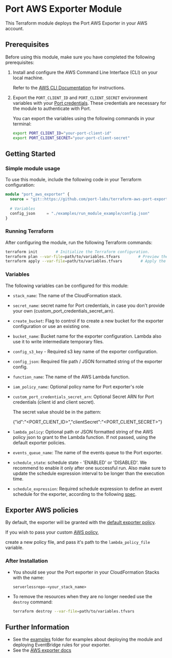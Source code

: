 # Port AWS Exporter Module

This Terraform module deploys the Port AWS Exporter in your AWS account.

## Prerequisites

Before using this module, make sure you have completed the following prerequisites:

1. Install and configure the AWS Command Line Interface (CLI) on your local machine. 
   
   Refer to the [AWS CLI Documentation](https://docs.aws.amazon.com/cli/latest/userguide/cli-chap-getting-started.html) for instructions.
2. Export the `PORT_CLIENT_ID` and `PORT_CLIENT_SECRET` environment variables with your [Port credentials](https://docs.getport.io/build-your-software-catalog/sync-data-to-catalog/api/#find-your-port-credentials). These credentials are necessary for the module to authenticate with Port.

   You can export the variables using the following commands in your terminal:

   ```bash
   export PORT_CLIENT_ID="your-port-client-id"
   export PORT_CLIENT_SECRET="your-port-client-secret"


## Getting Started

### Simple module usage

To use this module, include the following code in your Terraform configuration:

```terraform
module "port_aws_exporter" {
  source = "git::https://github.com/port-labs/terraform-aws-port-exporter.git"
  
  # Variables
  config_json     = "./examples/run_module_example/config.json"
}
```
### Running Terraform
After configuring the module, run the following Terraform commands:

```bash
terraform init        # Initialize the Terraform configuration.
terraform plan --var-file=path/to/variables.tfvars        # Preview the changes to be applied, providing the path to your variables file using the --var-file option.
terraform apply --var-file=path/to/variables.tfvars        # Apply the changes and provision the resources in your AWS account, providing the path to your variables file using the --var-file option.
```


### Variables
The following variables can be configured for this module:

- `stack_name`: The name of the CloudFormation stack.
- `secret_name`: secret name for Port credentials, in case you don't provide your own (custom_port_credentials_secret_arn).
- `create_bucket`: Flag to control if to create a new bucket for the exporter configuration or use an existing one.
- `bucket_name`: Bucket name for the exporter configuration. Lambda also use it to write intermediate temporary files.
- `config_s3_key` - Required s3 key name of the exporter configuration.
- `config_json`: Required file path / JSON formatted string of the exporter config.
- `function_name`: The name of the AWS Lambda function.
- `iam_policy_name`: Optional policy name for Port exporter's role
- `custom_port_credentials_secret_arn`: Optional Secret ARN for Port credentials (client id and client secret). 

   The secret value should be in the pattern: 
   
   {\"id\":\"<PORT_CLIENT_ID>\",\"clientSecret\":\"<PORT_CLIENT_SECRET>\"}
- `lambda_policy`: Optional path or JSON formatted string of the AWS policy json to grant to the Lambda function. If not passed, using the default exporter policies.
- `events_queue_name`: The name of the events queue to the Port exporter.
- `schedule_state`: schedule state - 'ENABLED' or 'DISABLED'. We recommend to enable it only after one successful run. Also make sure to update the schedule expression interval to be longer than the execution time.
- `schedule_expression`: Required schedule expression to define an event schedule for the exporter, according to the following [spec](https://docs.aws.amazon.com/lambda/latest/dg/services-cloudwatchevents-expressions.html).
       

## Exporter AWS policies 
By default, the exporter will be granted with the [default exporter policy](./defaults/policy.json).

If you wish to pass your custom [AWS policy](https://docs.aws.amazon.com/IAM/latest/UserGuide/access_policies.html),

create a new policy file, and pass it's path to the `lambda_policy_file` variable.

### After Installation 
* You should see your the Port exporter in your CloudFormation Stacks with the name: 

   `serverlessrepo-<your_stack_name>`


* To remove the resources when they are no longer needed use the `destroy` command:

   ```bash
   terraform destroy --var-file=path/to/variables.tfvars
   ```


## Further Information
- See the [examples](./examples/) folder for examples about deploying the module and deploying EventBridge rules for your exporter.
- See the [AWS exporter docs](https://docs.getport.io/build-your-software-catalog/sync-data-to-catalog/aws/)
